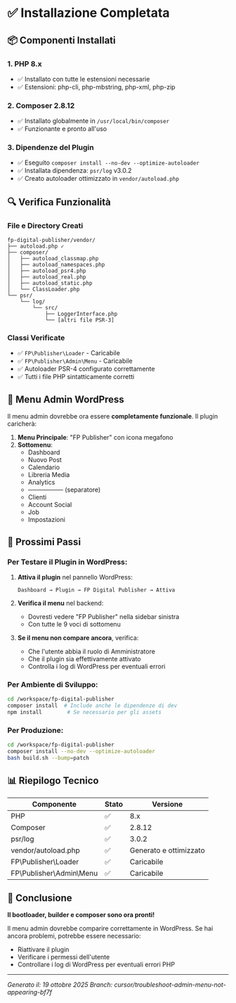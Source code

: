 # ✅ Installazione Completata

## 📦 Componenti Installati

### 1. PHP 8.x
- ✅ Installato con tutte le estensioni necessarie
- ✅ Estensioni: php-cli, php-mbstring, php-xml, php-zip

### 2. Composer 2.8.12
- ✅ Installato globalmente in `/usr/local/bin/composer`
- ✅ Funzionante e pronto all'uso

### 3. Dipendenze del Plugin
- ✅ Eseguito `composer install --no-dev --optimize-autoloader`
- ✅ Installata dipendenza: `psr/log` v3.0.2
- ✅ Creato autoloader ottimizzato in `vendor/autoload.php`

## 🔍 Verifica Funzionalità

### File e Directory Creati
```
fp-digital-publisher/vendor/
├── autoload.php ✓
├── composer/
│   ├── autoload_classmap.php
│   ├── autoload_namespaces.php
│   ├── autoload_psr4.php
│   ├── autoload_real.php
│   ├── autoload_static.php
│   └── ClassLoader.php
└── psr/
    └── log/
        └── src/
            ├── LoggerInterface.php
            └── [altri file PSR-3]
```

### Classi Verificate
- ✅ `FP\Publisher\Loader` - Caricabile
- ✅ `FP\Publisher\Admin\Menu` - Caricabile
- ✅ Autoloader PSR-4 configurato correttamente
- ✅ Tutti i file PHP sintatticamente corretti

## 🎯 Menu Admin WordPress

Il menu admin dovrebbe ora essere **completamente funzionale**. Il plugin caricherà:

1. **Menu Principale**: "FP Publisher" con icona megafono
2. **Sottomenu**:
   - Dashboard
   - Nuovo Post
   - Calendario
   - Libreria Media
   - Analytics
   - ──────── (separatore)
   - Clienti
   - Account Social
   - Job
   - Impostazioni

## 🚀 Prossimi Passi

### Per Testare il Plugin in WordPress:

1. **Attiva il plugin** nel pannello WordPress:
   ```
   Dashboard → Plugin → FP Digital Publisher → Attiva
   ```

2. **Verifica il menu** nel backend:
   - Dovresti vedere "FP Publisher" nella sidebar sinistra
   - Con tutte le 9 voci di sottomenu

3. **Se il menu non compare ancora**, verifica:
   - Che l'utente abbia il ruolo di Amministratore
   - Che il plugin sia effettivamente attivato
   - Controlla i log di WordPress per eventuali errori

### Per Ambiente di Sviluppo:

```bash
cd /workspace/fp-digital-publisher
composer install  # Include anche le dipendenze di dev
npm install        # Se necessario per gli assets
```

### Per Produzione:

```bash
cd /workspace/fp-digital-publisher
composer install --no-dev --optimize-autoloader
bash build.sh --bump=patch
```

## 📊 Riepilogo Tecnico

| Componente | Stato | Versione |
|------------|-------|----------|
| PHP | ✅ | 8.x |
| Composer | ✅ | 2.8.12 |
| psr/log | ✅ | 3.0.2 |
| vendor/autoload.php | ✅ | Generato e ottimizzato |
| FP\Publisher\Loader | ✅ | Caricabile |
| FP\Publisher\Admin\Menu | ✅ | Caricabile |

## 🎉 Conclusione

**Il bootloader, builder e composer sono ora pronti!** 

Il menu admin dovrebbe comparire correttamente in WordPress. Se hai ancora problemi, potrebbe essere necessario:
- Riattivare il plugin
- Verificare i permessi dell'utente
- Controllare i log di WordPress per eventuali errori PHP

---

*Generato il: 19 ottobre 2025*
*Branch: cursor/troubleshoot-admin-menu-not-appearing-bf7f*

